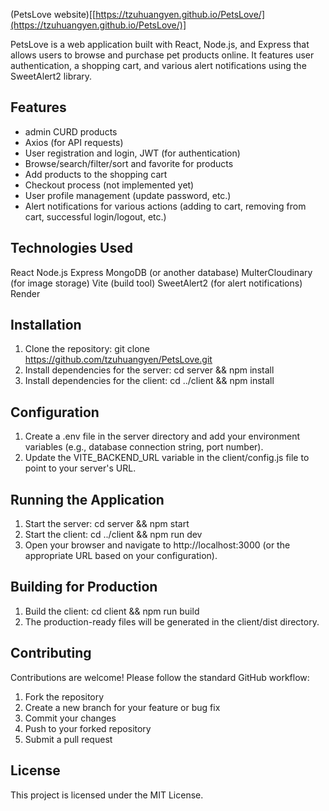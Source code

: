 (PetsLove website)[[https://tzuhuangyen.github.io/PetsLove/](https://tzuhuangyen.github.io/PetsLove/)]

PetsLove is a web application built with React, Node.js, and Express that allows users to browse and purchase pet products online. It features user authentication, a shopping cart, and various alert notifications using the SweetAlert2 library.

## Features

- admin CURD products
- Axios (for API requests)
- User registration and login, JWT (for authentication)
- Browse/search/filter/sort and favorite for products
- Add products to the shopping cart
- Checkout process (not implemented yet)
- User profile management (update password, etc.)
- Alert notifications for various actions (adding to cart, removing from cart, successful login/logout, etc.)

## Technologies Used

React
Node.js
Express
MongoDB (or another database)
MulterCloudinary (for image storage)
Vite (build tool)
SweetAlert2 (for alert notifications)
Render

## Installation

1. Clone the repository: git clone https://github.com/tzuhuangyen/PetsLove.git
2. Install dependencies for the server: cd server && npm install
3. Install dependencies for the client: cd ../client && npm install

## Configuration

1. Create a .env file in the server directory and add your environment variables (e.g., database connection string, port number).
2. Update the VITE_BACKEND_URL variable in the client/config.js file to point to your server's URL.

## Running the Application

1. Start the server: cd server && npm start
2. Start the client: cd ../client && npm run dev
3. Open your browser and navigate to http://localhost:3000 (or the appropriate URL based on your configuration).

## Building for Production

1. Build the client: cd client && npm run build
2. The production-ready files will be generated in the client/dist directory.

## Contributing

Contributions are welcome! Please follow the standard GitHub workflow:

1. Fork the repository
2. Create a new branch for your feature or bug fix
3. Commit your changes
4. Push to your forked repository
5. Submit a pull request

## License

This project is licensed under the MIT License.
